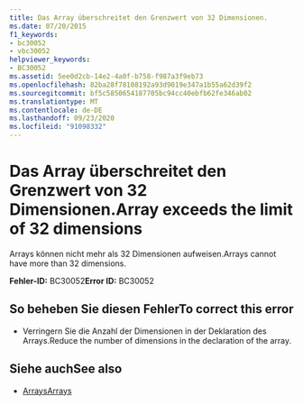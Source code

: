 ```yaml
---
title: Das Array überschreitet den Grenzwert von 32 Dimensionen.
ms.date: 07/20/2015
f1_keywords:
- bc30052
- vbc30052
helpviewer_keywords:
- BC30052
ms.assetid: 5ee0d2cb-14e2-4a0f-b758-f987a3f9eb73
ms.openlocfilehash: 82ba28f78108192a93d9019e347a1b55a62d39f2
ms.sourcegitcommit: bf5c5850654187705bc94cc40ebfb62fe346ab02
ms.translationtype: MT
ms.contentlocale: de-DE
ms.lasthandoff: 09/23/2020
ms.locfileid: "91098332"
---
```

# <a name="array-exceeds-the-limit-of-32-dimensions"></a><span data-ttu-id="ee1d8-102">Das Array überschreitet den Grenzwert von 32 Dimensionen.</span><span class="sxs-lookup"><span data-stu-id="ee1d8-102">Array exceeds the limit of 32 dimensions</span></span>

<span data-ttu-id="ee1d8-103">Arrays können nicht mehr als 32 Dimensionen aufweisen.</span><span class="sxs-lookup"><span data-stu-id="ee1d8-103">Arrays cannot have more than 32 dimensions.</span></span>  
  
 <span data-ttu-id="ee1d8-104">**Fehler-ID:** BC30052</span><span class="sxs-lookup"><span data-stu-id="ee1d8-104">**Error ID:** BC30052</span></span>  
  
## <a name="to-correct-this-error"></a><span data-ttu-id="ee1d8-105">So beheben Sie diesen Fehler</span><span class="sxs-lookup"><span data-stu-id="ee1d8-105">To correct this error</span></span>  
  
- <span data-ttu-id="ee1d8-106">Verringern Sie die Anzahl der Dimensionen in der Deklaration des Arrays.</span><span class="sxs-lookup"><span data-stu-id="ee1d8-106">Reduce the number of dimensions in the declaration of the array.</span></span>  
  
## <a name="see-also"></a><span data-ttu-id="ee1d8-107">Siehe auch</span><span class="sxs-lookup"><span data-stu-id="ee1d8-107">See also</span></span>

- [<span data-ttu-id="ee1d8-108">Arrays</span><span class="sxs-lookup"><span data-stu-id="ee1d8-108">Arrays</span></span>](../programming-guide/language-features/arrays/index.md)
